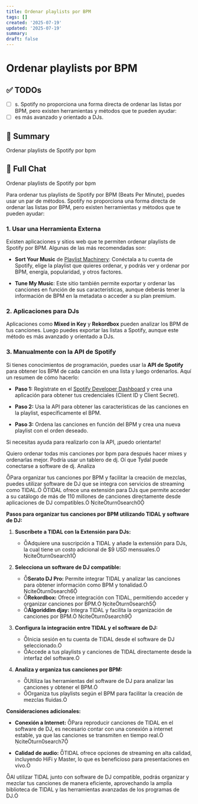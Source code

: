 ```yaml
---
title: Ordenar playlists por BPM
tags: []
created: '2025-07-19'
updated: '2025-07-19'
summary:
draft: false
---
```


# Ordenar playlists por BPM

## ✅ TODOs
- [ ] s. Spotify no proporciona una forma directa de ordenar las listas por BPM, pero existen herramientas y métodos que te pueden ayudar:
- [ ] es más avanzado y orientado a DJs.

## 📌 Summary
Ordenar playlists de Spotify por bpm

## 🧠 Full Chat


Ordenar playlists de Spotify por bpm



Para ordenar tus playlists de Spotify por BPM (Beats Per Minute), puedes usar un par de métodos. Spotify no proporciona una forma directa de ordenar las listas por BPM, pero existen herramientas y métodos que te pueden ayudar:

### 1. Usar una Herramienta Externa
Existen aplicaciones y sitios web que te permiten ordenar playlists de Spotify por BPM. Algunas de las más recomendadas son:

- **Sort Your Music** de [Playlist Machinery](https://sortyourmusic.playlistmachinery.com/): Conéctala a tu cuenta de Spotify, elige la playlist que quieres ordenar, y podrás ver y ordenar por BPM, energía, popularidad, y otros factores.

- **Tune My Music**: Este sitio también permite exportar y ordenar las canciones en función de sus características, aunque deberás tener la información de BPM en la metadata o acceder a su plan premium.

### 2. Aplicaciones para DJs
Aplicaciones como **Mixed in Key** y **Rekordbox** pueden analizar los BPM de tus canciones. Luego puedes exportar las listas a Spotify, aunque este método es más avanzado y orientado a DJs.

### 3. Manualmente con la API de Spotify
Si tienes conocimientos de programación, puedes usar la **API de Spotify** para obtener los BPM de cada canción en una lista y luego ordenarlos. Aquí un resumen de cómo hacerlo:

   - **Paso 1:** Regístrate en el [Spotify Developer Dashboard](https://developer.spotify.com/dashboard) y crea una aplicación para obtener tus credenciales (Client ID y Client Secret).
   
   - **Paso 2:** Usa la API para obtener las características de las canciones en la playlist, específicamente el BPM.
   
   - **Paso 3:** Ordena las canciones en función del BPM y crea una nueva playlist con el orden deseado.

Si necesitas ayuda para realizarlo con la API, ¡puedo orientarte!

Quiero ordenar todas mis canciones por bpm para después hacer mixes y ordenarlas mejor. Podría usar un tablero de dj. Oí que Tydal puede conectarse a software de dj. Analiza

Para organizar tus canciones por BPM y facilitar la creación de mezclas, puedes utilizar software de DJ que se integra con servicios de streaming como TIDAL. TIDAL ofrece una extensión para DJs que permite acceder a su catálogo de más de 110 millones de canciones directamente desde aplicaciones de DJ compatibles. citeturn0search0

**Pasos para organizar tus canciones por BPM utilizando TIDAL y software de DJ:**

1. **Suscríbete a TIDAL con la Extensión para DJs:**
   - Adquiere una suscripción a TIDAL y añade la extensión para DJs, la cual tiene un costo adicional de $9 USD mensuales. citeturn0search1

2. **Selecciona un software de DJ compatible:**
   - **Serato DJ Pro:** Permite integrar TIDAL y analizar las canciones para obtener información como BPM y tonalidad. citeturn0search6
   - **Rekordbox:** Ofrece integración con TIDAL, permitiendo acceder y organizar canciones por BPM. citeturn0search5
   - **Algoriddim djay:** Integra TIDAL y facilita la organización de canciones por BPM. citeturn0search9

3. **Configura la integración entre TIDAL y el software de DJ:**
   - Inicia sesión en tu cuenta de TIDAL desde el software de DJ seleccionado.
   - Accede a tus playlists y canciones de TIDAL directamente desde la interfaz del software.

4. **Analiza y organiza tus canciones por BPM:**
   - Utiliza las herramientas del software de DJ para analizar las canciones y obtener el BPM.
   - Organiza tus playlists según el BPM para facilitar la creación de mezclas fluidas.

**Consideraciones adicionales:**

- **Conexión a Internet:** Para reproducir canciones de TIDAL en el software de DJ, es necesario contar con una conexión a internet estable, ya que las canciones se transmiten en tiempo real. citeturn0search7

- **Calidad de audio:** TIDAL ofrece opciones de streaming en alta calidad, incluyendo HiFi y Master, lo que es beneficioso para presentaciones en vivo.

Al utilizar TIDAL junto con software de DJ compatible, podrás organizar y mezclar tus canciones de manera eficiente, aprovechando la amplia biblioteca de TIDAL y las herramientas avanzadas de los programas de DJ.